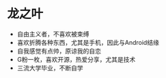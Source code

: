 # 龙之叶

* 自由主义者，不喜欢被束缚
* 喜欢折腾各种东西，尤其是手机，因此与Android结缘
* 自我感觉有点帅，原谅我的自恋
* G粉一枚，喜欢开源，热爱分享，尤其是技术
* 三流大学毕业，不断自学
